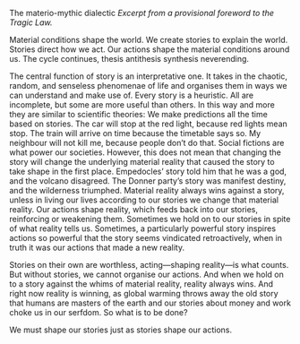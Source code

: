 The materio-mythic dialectic
*Excerpt from a provisional foreword to the Tragic Law.*

Material conditions shape the world. We create stories to explain the world. Stories direct how we act. Our actions shape the material conditions around us. The cycle continues, thesis antithesis synthesis neverending.

The central function of story is an interpretative one. It takes in the chaotic, random, and senseless phenomenae of life and organises them in ways we can understand and make use of. Every story is a heuristic. All are incomplete, but some are more useful than others. In this way and more they are similar to scientific theories: We make predictions all the time based on stories. The car will stop at the red light, because red lights mean stop. The train will arrive on time because the timetable says so. My neighbour will not kill me, because people don’t do that. Social fictions are what power our societies. However, this does not mean that changing the story will change the underlying material reality that caused the story to take shape in the first place. Empedocles’ story told him that he was a god, and the volcano disagreed. The Donner party’s story was manifest destiny, and the wilderness triumphed. Material reality always wins against a story, unless in living our lives according to our stories we change that material reality. Our actions shape reality, which feeds back into our stories, reinforcing or weakening them. Sometimes we hold on to our stories in spite of what reality tells us. Sometimes, a particularly powerful story inspires actions so powerful that the story seems vindicated retroactively, when in truth it was our actions that made a new reality. 

Stories on their own are worthless, acting—shaping reality—is what counts. But without stories, we cannot organise our actions. And when we hold on to a story against the whims of material reality, reality always wins. And right now reality is winning, as global warming throws away the old story that humans are masters of the earth and our stories about money and work choke us in our serfdom. So what is to be done?

We must shape our stories just as stories shape our actions.
